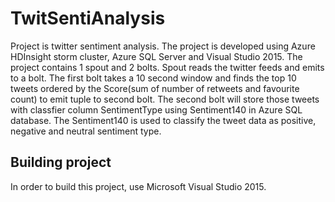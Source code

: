 # TwitSentiAnalysis
Project is twitter sentiment analysis. The project is developed using Azure HDInsight storm cluster, Azure SQL Server and Visual Studio 2015. The project contains 1 spout and 2 bolts. Spout reads the twitter feeds and emits to a bolt. The first bolt takes a 10 second window and finds the top 10 tweets ordered by the Score(sum of number of retweets and favourite count) to emit tuple to second bolt. The second bolt will store those tweets with classfier column SentimentType using Sentiment140 in Azure SQL database. The Sentiment140 is used to classify the tweet data as positive, negative and neutral sentiment type.

## Building project

In order to build this project, use Microsoft Visual Studio 2015.
